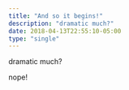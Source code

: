```yaml
---
title: "And so it begins!"
description: "dramatic much?"
date: 2018-04-13T22:55:10-05:00
type: "single"
---
```

dramatic much?

nope!